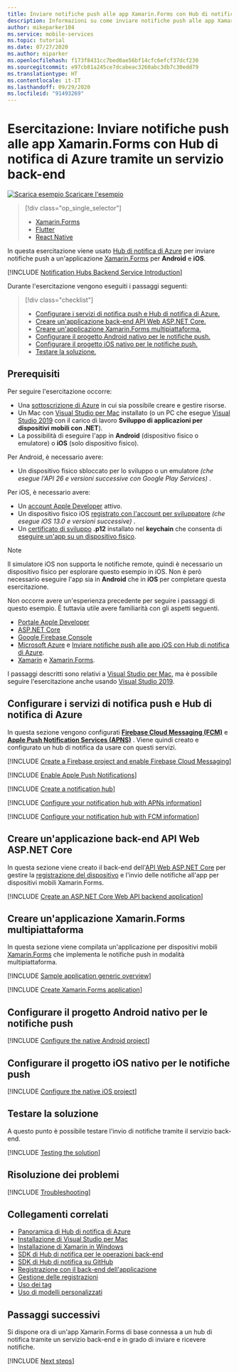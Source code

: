 ```yaml
---
title: Inviare notifiche push alle app Xamarin.Forms con Hub di notifica di Azure tramite un servizio back-end | Microsoft Docs
description: Informazioni su come inviare notifiche push alle app Xamarin.Forms che usano Hub di notifica di Azure tramite un servizio back-end.
author: mikeparker104
ms.service: mobile-services
ms.topic: tutorial
ms.date: 07/27/2020
ms.author: miparker
ms.openlocfilehash: f173f8431cc7bed0ae56bf14cfc6efcf37dcf230
ms.sourcegitcommit: e97cb81a245ce7dcabeac3260abc3db7c30edd79
ms.translationtype: HT
ms.contentlocale: it-IT
ms.lasthandoff: 09/29/2020
ms.locfileid: "91493269"
---
```

# <a name="tutorial-send-push-notifications-to-xamarinforms-apps-using-azure-notification-hubs-via-a-backend-service"></a>Esercitazione: Inviare notifiche push alle app Xamarin.Forms con Hub di notifica di Azure tramite un servizio back-end  

[![Scarica esempio](media/download.png) Scaricare l'esempio](https://github.com/xamcat/mobcat-samples/tree/master/notification_hub_backend_service)  

> [!div class="op_single_selector"]
>
> * [Xamarin.Forms](notification-hubs-backend-service-xamarin-forms.md)
> * [Flutter](notification-hubs-backend-service-flutter.md)
> * [React Native](notification-hubs-backend-service-react-native.md)

In questa esercitazione viene usato [Hub di notifica di Azure](/azure/notification-hubs/notification-hubs-push-notification-overview) per inviare notifiche push a un'applicazione [Xamarin.Forms](https://dotnet.microsoft.com/apps/xamarin/xamarin-forms) per **Android** e **iOS**.  

[!INCLUDE [Notification Hubs Backend Service Introduction](includes/notification-hubs-backend-service-introduction.md)]

Durante l'esercitazione vengono eseguiti i passaggi seguenti:

> [!div class="checklist"]
>
> * [Configurare i servizi di notifica push e Hub di notifica di Azure.](#set-up-push-notification-services-and-azure-notification-hub)
> * [Creare un'applicazione back-end API Web ASP.NET Core.](#create-an-aspnet-core-web-api-backend-application)
> * [Creare un'applicazione Xamarin.Forms multipiattaforma.](#create-a-cross-platform-xamarinforms-application)
> * [Configurare il progetto Android nativo per le notifiche push.](#configure-the-native-android-project-for-push-notifications)
> * [Configurare il progetto iOS nativo per le notifiche push.](#configure-the-native-ios-project-for-push-notifications)
> * [Testare la soluzione.](#test-the-solution)

## <a name="prerequisites"></a>Prerequisiti

Per seguire l'esercitazione occorre:

* Una [sottoscrizione di Azure](https://portal.azure.com) in cui sia possibile creare e gestire risorse.
* Un Mac con [Visual Studio per Mac](https://visualstudio.microsoft.com/vs/mac/) installato (o un PC che esegue [Visual Studio 2019](https://visualstudio.microsoft.com/vs) con il carico di lavoro **Sviluppo di applicazioni per dispositivi mobili con .NET**).
* La possibilità di eseguire l'app in **Android** (dispositivo fisico o emulatore) o **iOS** (solo dispositivo fisico).

Per Android, è necessario avere:

* Un dispositivo fisico sbloccato per lo sviluppo o un emulatore *(che esegue l'API 26 e versioni successive con Google Play Services)* .

Per iOS, è necessario avere:

* Un [account Apple Developer](https://developer.apple.com) attivo.
* Un dispositivo fisico iOS [registrato con l'account per sviluppatore](https://help.apple.com/developer-account/#/dev40df0d9fa) *(che esegue iOS 13.0 e versioni successive)* .
* Un [certificato di sviluppo](https://help.apple.com/developer-account/#/dev04fd06d56) **.p12** installato nel **keychain** che consenta di [eseguire un'app su un dispositivo fisico](https://help.apple.com/xcode/mac/current/#/dev5a825a1ca).

> [!NOTE]
> Il simulatore iOS non supporta le notifiche remote, quindi è necessario un dispositivo fisico per esplorare questo esempio in iOS. Non è però necessario eseguire l'app sia in **Android** che in **iOS** per completare questa esercitazione.

Non occorre avere un'esperienza precedente per seguire i passaggi di questo esempio. È tuttavia utile avere familiarità con gli aspetti seguenti.

* [Portale Apple Developer](https://developer.apple.com)
* [ASP.NET Core](/aspnet/core/introduction-to-aspnet-core?view=aspnetcore-3.1)
* [Google Firebase Console](https://console.firebase.google.com/u/0/)
* [Microsoft Azure](https://portal.azure.com) e [Inviare notifiche push alle app iOS con Hub di notifica di Azure](/azure/notification-hubs/ios-sdk-get-started).
* [Xamarin](https://dotnet.microsoft.com/apps/xamarin) e [Xamarin.Forms](https://dotnet.microsoft.com/apps/xamarin/xamarin-forms).

I passaggi descritti sono relativi a [Visual Studio per Mac](https://visualstudio.microsoft.com/vs/mac/), ma è possibile seguire l'esercitazione anche usando [Visual Studio 2019](https://visualstudio.microsoft.com/vs).

## <a name="set-up-push-notification-services-and-azure-notification-hub"></a>Configurare i servizi di notifica push e Hub di notifica di Azure

In questa sezione vengono configurati **[Firebase Cloud Messaging (FCM)](https://firebase.google.com/docs/cloud-messaging)** e **[Apple Push Notification Services (APNS)](https://developer.apple.com/library/archive/documentation/NetworkingInternet/Conceptual/RemoteNotificationsPG/APNSOverview.html)** . Viene quindi creato e configurato un hub di notifica da usare con questi servizi.

[!INCLUDE [Create a Firebase project and enable Firebase Cloud Messaging](includes/notification-hubs-common-enable-firebase-cloud-messaging.md)]

[!INCLUDE [Enable Apple Push Notifications](includes/notification-hubs-common-enable-apple-push-notifications.md)]

[!INCLUDE [Create a notification hub](includes/notification-hubs-common-create-notification-hub.md)]

[!INCLUDE [Configure your notification hub with APNs information](includes/notification-hubs-common-configure-with-apns-information.md)]

[!INCLUDE [Configure your notification hub with FCM information](includes/notification-hubs-common-configure-with-fcm-information.md)]

## <a name="create-an-aspnet-core-web-api-backend-application"></a>Creare un'applicazione back-end API Web ASP.NET Core

In questa sezione viene creato il back-end dell'[API Web ASP.NET Core](https://dotnet.microsoft.com/apps/aspnet/apis) per gestire la [registrazione del dispositivo](/azure/notification-hubs/notification-hubs-push-notification-registration-management#what-is-device-registration) e l'invio delle notifiche all'app per dispositivi mobili Xamarin.Forms.

[!INCLUDE [Create an ASP.NET Core Web API backend application](includes/notification-hubs-backend-service-web-api.md)]

## <a name="create-a-cross-platform-xamarinforms-application"></a>Creare un'applicazione Xamarin.Forms multipiattaforma

In questa sezione viene compilata un'applicazione per dispositivi mobili [Xamarin.Forms](https://dotnet.microsoft.com/apps/xamarin/xamarin-forms) che implementa le notifiche push in modalità multipiattaforma.

[!INCLUDE [Sample application generic overview](includes/notification-hubs-backend-service-sample-app-overview.md)]

[!INCLUDE [Create Xamarin.Forms application](includes/notification-hubs-backend-service-sample-app-xamarin-forms.md)]

## <a name="configure-the-native-android-project-for-push-notifications"></a>Configurare il progetto Android nativo per le notifiche push

[!INCLUDE [Configure the native Android project](includes/notification-hubs-backend-service-configure-xamarin-android.md)]

## <a name="configure-the-native-ios-project-for-push-notifications"></a>Configurare il progetto iOS nativo per le notifiche push

[!INCLUDE [Configure the native iOS project](includes/notification-hubs-backend-service-configure-xamarin-ios.md)]

## <a name="test-the-solution"></a>Testare la soluzione

A questo punto è possibile testare l'invio di notifiche tramite il servizio back-end.

[!INCLUDE [Testing the solution](includes/notification-hubs-backend-service-testing.md)]

## <a name="troubleshooting"></a>Risoluzione dei problemi

[!INCLUDE [Troubleshooting](includes/notification-hubs-backend-service-troubleshooting.md)]

## <a name="related-links"></a>Collegamenti correlati

* [Panoramica di Hub di notifica di Azure](/azure/notification-hubs/notification-hubs-push-notification-overview)
* [Installazione di Visual Studio per Mac](/visualstudio/mac/installation?view=vsmac-2019)
* [Installazione di Xamarin in Windows](/xamarin/get-started/installation/windows)
* [SDK di Hub di notifica per le operazioni back-end](https://www.nuget.org/packages/Microsoft.Azure.NotificationHubs/)
* [SDK di Hub di notifica su GitHub](https://github.com/Azure/azure-notificationhubs)
* [Registrazione con il back-end dell'applicazione](/azure/notification-hubs/notification-hubs-ios-aspnet-register-user-from-backend-to-push-notification)
* [Gestione delle registrazioni](/azure/notification-hubs/notification-hubs-push-notification-registration-management)
* [Uso dei tag](/azure/notification-hubs/notification-hubs-tags-segment-push-message)
* [Uso di modelli personalizzati](/azure/notification-hubs/notification-hubs-templates-cross-platform-push-messages)

## <a name="next-steps"></a>Passaggi successivi

Si dispone ora di un'app Xamarin.Forms di base connessa a un hub di notifica tramite un servizio back-end e in grado di inviare e ricevere notifiche.

[!INCLUDE [Next steps](includes/notification-hubs-backend-service-next-steps.md)]